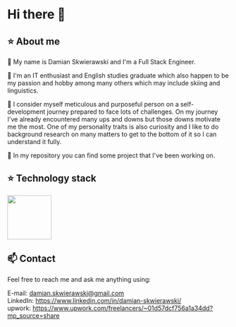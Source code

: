 # Hi there 👋

## :star: About me

💬 My name is Damian Skwierawski and I'm a Full Stack Engineer.

🌱 I'm an IT enthusiast and English studies graduate which also happen to be my passion and hobby among many others which may include skiing and linguistics. 

🤔 I consider myself meticulous and purposeful person on a self-development journey prepared to face lots of challenges. On my journey I've already encountered many ups and downs but those downs motivate me the most.
One of my personality traits is also curiosity and I like to do background research on many matters to get to the bottom of it so I can understand it fully.

🔭 In my repository you can find some project that I've been working on.

## :star: Technology stack
<div align="left">
	<img height="100" src="https://skillicons.dev/icons?i=bootstrap,css,docker,figma,flask,git,github,heroku,hibernate,html,java,js,maven,postgres,postman,powershell,py,react,spring&theme=dark"/>
</div>

## :mailbox: Contact
Feel free to reach me and ask me anything using:

E-mail: damian.skwierawski@gmail.com <br />
LinkedIn: https://www.linkedin.com/in/damian-skwierawski/ <br />
upwork: https://www.upwork.com/freelancers/~01d57dcf756a1a34dd?mp_source=share

<!--
**damskw/damskw** is a ✨ _special_ ✨ repository because its `README.md` (this file) appears on your GitHub profile.

Here are some ideas to get you started:

- 🔭 I’m currently working on ...
- 🌱 I’m currently learning ...
- 👯 I’m looking to collaborate on ...
- 🤔 I’m looking for help with ...
- 💬 Ask me about ...
- 📫 How to reach me: ...
- 😄 Pronouns: ...
- ⚡ Fun fact: ...
-->
